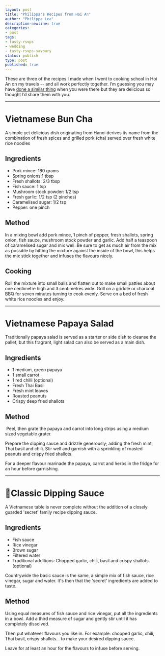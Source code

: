 ```yaml
---
layout: post
title: "Philippa's Recipes from Hoi An"
author: "Philippa Lea"
description-newline: true
categories:
- post
tags:
- tasty-rsvps
- wedding
- tasty-rsvps-savoury
status: publish
type: post
published: true
---
```


These are three of the recipes I made when I went to cooking school in Hoi An on my travels -- and all work perfectly together. I’m guessing you may have [done a similar thing](/posts/sweaty-tailoring/) when you were there but they are delicious so thought I’d share them with you.

***

# Vietnamese Bun Cha

A simple yet delicious dish originating from Hanoi derives its name from the combination of fresh spices and grilled pork (cha) served over fresh white rice noodles

## Ingredients

* Pork mince: 180 grams
* Spring onions:1 tbsp
* Fresh shallots: 2/3 tbsp
* Fish sauce: 1 tsp
* Mushroom stock powder: 1/2  tsp
* Fresh garlic: 1/2 tsp (2 pinches)
* Caramelised sugar: 1/2 tsp
* Pepper: one pinch

## Method

In a mixing bowl add pork mince, 1 pinch of pepper, fresh shallots, spring onion, fish sauce, mushroom stock powder and garlic. Add half a teaspoon of caramelised sugar and mix well. Be sure to get as much air from the mix as possible by hitting the mixture against the inside of the bowl, this helps the mix stick together and infuses the flavours nicely.

## Cooking

Roll the mixture into small balls and flatten out to make small patties about one centimetre high and 3 centimetres wide. Grill on a griddle or charcoal BBQ for seven minutes turning to cook evenly. Serve on a bed of fresh white rice noodles and enjoy.

***

# Vietnamese Papaya Salad

Traditionally papaya salad is served as a starter or side dish to cleanse the pallet, but this fragrant, light salad can also be served as a main dish.

## Ingredients

* 1 medium, green papaya
* 1 small carrot
* 1 red chilli (optional)
* Fresh Thai Basil
* Fresh mint leaves
* Roasted peanuts
* Crispy deep fried shallots

## Method
​
Peel, then grate the papaya and carrot into long strips using a medium sized vegetable grater.

Prepare the dipping sauce and drizzle generously; adding the fresh mint, Thai basil and chili. Stir well and garnish with a sprinkling of roasted peanuts and crispy fried shallots.

For a deeper flavour marinade the papaya, carrot and herbs in the fridge for an hour before garnishing.

***

# Classic Dipping Sauce

A Vietnamese table is never complete without the addition of a closely guarded 'secret' family recipe dipping sauce.

## Ingredients

* Fish sauce
* Rice vinegar
* Brown sugar
* Filtered water
* Traditional additions: Chopped garlic, chili, basil and crispy shallots. (optional)

Countrywide the basic sauce is the same, a simple mix of fish sauce, rice vinegar, sugar and water. It's then that the 'secret' ingredients are added to taste.

## Method

Using equal measures of fish sauce and rice vinegar, put all the ingredients in a bowl. Add a third measure of sugar and gently stir until it has completely dissolved.

Then put whatever flavours you like in. For example: chopped garlic, chili, Thai basil, crispy shallots… to make your desired dipping sauce.

Leave for at least an hour for the flavours to infuse before serving.
